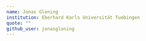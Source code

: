 ```yaml
---
name: Jonas Gloning
institution: Eberhard Karls Universität Tuebingen
quote: ""
github_user: jonasgloning
---
```

